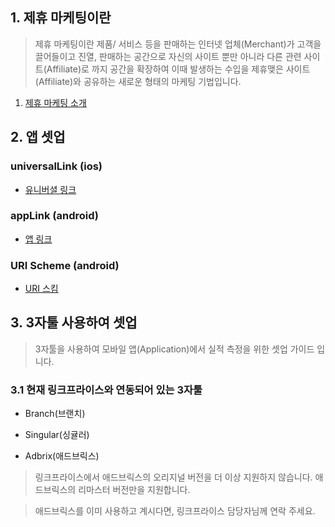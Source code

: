 ## 1. 제휴 마케팅이란

> 제휴 마케팅이란 제품/ 서비스 등을 판매하는 인터넷 업체(Merchant)가 고객을 끌어들이고 진열, 판매하는 공간으로 자신의 사이트 뿐만 아니라 다른 관련 사이트(Affiliate)로 까지 공간을 확장하여 
> 이때 발생하는 수입을 제휴맺은 사이트(Affiliate)와 공유하는 새로운 형태의 마케팅 기법입니다. 

1. [제휴 마케팅 소개](https://github.com/linkprice/MerchantSetup/blob/master/App/Marketing.md)

## 2. 앱 셋업

### universalLink (ios)
- [유니버셜 링크](https://github.com/linkprice/MerchantSetup/blob/master/App/AppSetup/UniversalLinks.md)

### appLink (android)
- [앱 링크](https://github.com/linkprice/MerchantSetup/blob/master/App/AppSetup/AppLinks.md)

### URI Scheme (android)
- [URI 스킴](https://github.com/linkprice/MerchantSetup/blob/master/App/AppSetup/URI%20Scheme.md)

## 3. 3자툴 사용하여 셋업

> 3자툴을 사용하여 모바일 앱(Application)에서 실적 측정을 위한 셋업 가이드 입니다.

### 3.1 현재 링크프라이스와 연동되어 있는 3자툴
* Branch(브랜치)

* Singular(싱귤러)

* Adbrix(애드브릭스)
> 링크프라이스에서 애드브릭스의 오리지널 버전을 더 이상 지원하지 않습니다. 
> 애드브릭스의 리마스터 버전만을 지원합니다.

> 애드브릭스를 이미 사용하고 계시다면, 링크프라이스 담당자님께 연락 주세요.
